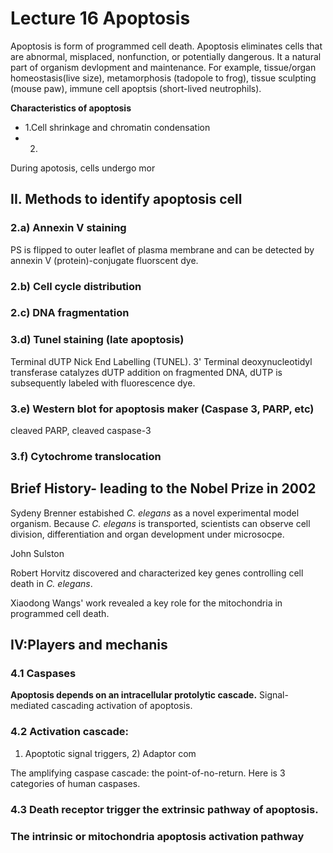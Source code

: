 # Lecture 16 Apoptosis

Apoptosis is form of programmed cell death. Apoptosis eliminates cells that are
abnormal, misplaced, nonfunction, or potentially dangerous. It a natural part of
organism devlopment and maintenance. For example, tissue/organ homeostasis(live
size), metamorphosis (tadopole to frog), tissue sculpting (mouse paw), immune 
cell apoptsis (short-lived neutrophils).


**Characteristics of apoptosis**
- 1.Cell shrinkage and chromatin condensation
- 2. 
During apotosis, cells undergo mor

## II. Methods to identify apoptosis cell

### 2.a) Annexin V staining
PS is flipped to outer leaflet of plasma membrane and can be detected by annexin
V (protein)-conjugate fluorscent dye.

### 2.b) Cell cycle distribution

### 2.c) DNA fragmentation

### 3.d) Tunel staining (late apoptosis)
Terminal dUTP Nick End Labelling (TUNEL). 3' Terminal deoxynucleotidyl transferase
catalyzes dUTP addition on fragmented DNA, dUTP is subsequently labeled with 
fluorescence dye.

### 3.e) Western blot for apoptosis maker (Caspase 3, PARP, etc)
cleaved PARP, cleaved caspase-3
### 3.f) Cytochrome translocation


## Brief History- leading to the Nobel Prize in 2002

Sydeny Brenner estabished *C. elegans* as a novel experimental model organism.
Because *C. elegans* is transported, scientists can observe cell division, 
differentiation and organ development under microsocpe.

John Sulston 

Robert Horvitz discovered and characterized key genes controlling cell death in
*C. elegans*.

Xiaodong Wangs' work revealed a key role for the mitochondria in programmed cell
death.

## IV:Players and mechanis

### 4.1 Caspases
**Apoptosis depends on an intracellular protolytic cascade.** 
Signal-mediated cascading activation of apoptosis. 

### 4.2 Activation cascade:
1) Apoptotic signal triggers, 2) Adaptor com

The amplifying caspase cascade: the point-of-no-return.
Here is 3 categories of human caspases.

### 4.3 Death receptor trigger the extrinsic pathway of apoptosis.

### The intrinsic or mitochondria apoptosis activation pathway
















